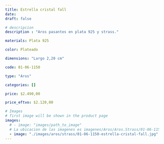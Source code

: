 ```yaml
---
title: Estrella cristal fall
date: 
draft: false

# descripcion
description : "Aros pasantes en plata 925 y strass."

materials: Plata 925

color: Plateado

dimensions: "Largo 2,20 cm"

code: 01-06-1150

type: "Aros"

categories: []

price: $2.490,00

price_eftvo: $2.120,00

# Images
# first image will be shown in the product page
images:
  # - image: "images/path_to_image"
  # La ubicacion de las imagenes es imagenes/Aros/Aros.Strass/01-06-1150-estrella-cristal-fall
  - image: "./images/aros/strass/01-06-1150-estrella-cristal-fall.jpg"
---
```

